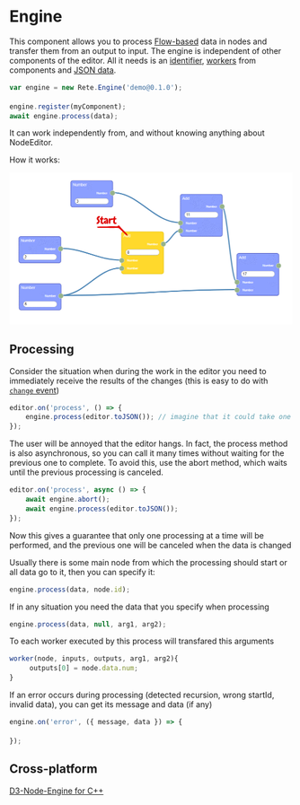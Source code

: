 Engine
=

This component allows you to process [Flow-based](https://en.wikipedia.org/wiki/Flow-based_programming) data in nodes and transfer them from an output to input. The engine is independent of other components of the editor. All it needs is an [identifier](Editor#identifier), [workers](Engine#node-workers) from components and [JSON data](Editor#exportimport-data).

```js
var engine = new Rete.Engine('demo@0.1.0');

engine.register(myComponent);
await engine.process(data);
```

It can work independently from, and without knowing anything about NodeEditor.

How it works:

![](assets/process.gif)

## Processing

Consider the situation when during the work in the editor you need to immediately receive the results of the changes (this is easy to do with [`change` event](Events))

```js
editor.on('process', () => {
    engine.process(editor.toJSON()); // imagine that it could take one second of time
});
```
The user will be annoyed that the editor hangs. In fact, the process method is also asynchronous, so you can call it many times without waiting for the previous one to complete. To avoid this, use the abort method, which waits until the previous processing is canceled.

```js
editor.on('process', async () => {
    await engine.abort();
    await engine.process(editor.toJSON());
});
```
Now this gives a guarantee that only one processing at a time will be performed, and the previous one will be canceled when the data is changed

Usually there is some main node from which the processing should start or all data go to it, then you can specify it:

```js
engine.process(data, node.id);
```

If in any situation you need the data that you specify when processing

```js
engine.process(data, null, arg1, arg2);
```

To each worker executed by this process will transfared this arguments

```js
worker(node, inputs, outputs, arg1, arg2){
     outputs[0] = node.data.num;
}
```

If an error occurs during processing (detected recursion, wrong startId, invalid data), you can get its message and data (if any)
```js
engine.on('error', ({ message, data }) => {

});
```

## Cross-platform
[D3-Node-Engine for C++](https://github.com/retejs/cpp-engine)

